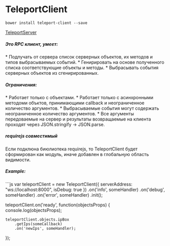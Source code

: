 TeleportClient
==============

```
bower install teleport-client --save
```

[TeleportServer](https://github.com/MyNodeComponents/TeleportServer)

<h5>Это RPC клиент, умеет:</h5>
 * Подлучать от сервера список серверных объектов, их методов и типов выбрасываемых событий.
 * Генирировать на основе полученного списка соответствующие объекты и методы.
 * Выбрасывать события серверных объектов из сгенирированных.

<h5>Ограничения:</h5>
 * Работает только с объектами.
 * Работает только с асинхронными методоми объктов, принимающими callback и неограниченное количество аргументов.
 * Выбрасываемые события могут содержать неограниченное количество аргументов.
 * Все аргументы передоваемые на сервер и результаты возвращаемые на клиента проходят через JSON.stringify -> JSON.parse.

<h5>requirejs совместимый</h5>
Если подклюна биюлиотека requirejs, то TeleportClient будет сформирован как модуль,
иначе добавлен в глобальную область видимости.

<h5>Example:</h5>
```js
var teleportClient = new TeleportClient({
	serverAddress: "ws://localhost:8000",
	isDebug: true
})
	.on('info', someHandler)
	.on('debug', someHandler)
	.on('error', someHandler)
	.init();

teleportClient.on('ready', function(objectsProps) {
	console.log(objectsProps);

	teleportClient.objects.ipBox
		.getIps(someCallback)
		.on('newIps', someHandler);
});
```